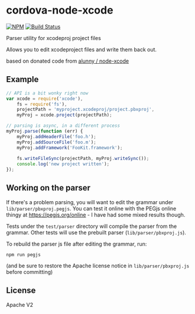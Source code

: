 <!--
#
# Licensed to the Apache Software Foundation (ASF) under one
# or more contributor license agreements.  See the NOTICE file
# distributed with this work for additional information
# regarding copyright ownership.  The ASF licenses this file
# to you under the Apache License, Version 2.0 (the
# "License"); you may not use this file except in compliance
# with the License.  You may obtain a copy of the License at
#
# http://www.apache.org/licenses/LICENSE-2.0
#
# Unless required by applicable law or agreed to in writing,
# software distributed under the License is distributed on an
# "AS IS" BASIS, WITHOUT WARRANTIES OR CONDITIONS OF ANY
#  KIND, either express or implied.  See the License for the
# specific language governing permissions and limitations
# under the License.
#
-->

# cordova-node-xcode

[![NPM](https://nodei.co/npm/xcode.png?compact=true)](https://nodei.co/npm/xcode/)
[![Build Status](https://travis-ci.org/apache/cordova-node-xcode.svg?branch=master)](https://travis-ci.org/apache/cordova-node-xcode)

Parser utility for xcodeproj project files

Allows you to edit xcodeproject files and write them back out.

based on donated code from [alunny / node-xcode](https://github.com/alunny/node-xcode)

## Example

```js
// API is a bit wonky right now
var xcode = require('xcode'),
    fs = require('fs'),
    projectPath = 'myproject.xcodeproj/project.pbxproj',
    myProj = xcode.project(projectPath);

// parsing is async, in a different process
myProj.parse(function (err) {
    myProj.addHeaderFile('foo.h');
    myProj.addSourceFile('foo.m');
    myProj.addFramework('FooKit.framework');
   
    fs.writeFileSync(projectPath, myProj.writeSync());
    console.log('new project written');
});
```

## Working on the parser

If there's a problem parsing, you will want to edit the grammar under
`lib/parser/pbxproj.pegjs`. You can test it online with the PEGjs online thingy
at https://pegjs.org/online - I have had some mixed results though.

Tests under the `test/parser` directory will compile the parser from the
grammar. Other tests will use the prebuilt parser (`lib/parser/pbxproj.js`).

To rebuild the parser js file after editing the grammar, run:

    npm run pegjs

(and be sure to restore the Apache license notice in
`lib/parser/pbxproj.js` before committing)

## License

Apache V2
